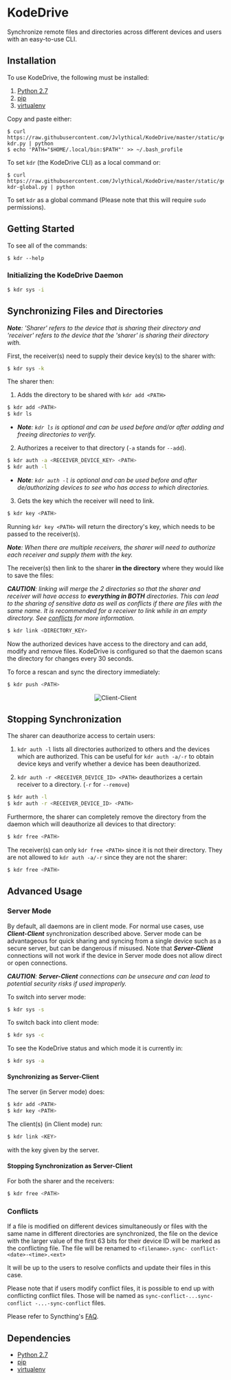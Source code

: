 # KodeDrive

Synchronize remote files and directories across different devices and users with an easy-to-use CLI.

## Installation

To use KodeDrive, the following must be installed:

1. [Python 2.7](https://www.python.org/downloads/)
2. [pip](https://pip.pypa.io/en/stable/installing/)
3. [virtualenv](https://virtualenv.pypa.io/en/stable/installation/)

Copy and paste either:

    $ curl https://raw.githubusercontent.com/Jvlythical/KodeDrive/master/static/get-kdr.py | python
    $ echo 'PATH="$HOME/.local/bin:$PATH"' >> ~/.bash_profile
    
   
To set ```kdr``` (the KodeDrive CLI) as a local command or:

    $ curl https://raw.githubusercontent.com/Jvlythical/KodeDrive/master/static/get-kdr-global.py | python
 
To set ```kdr``` as a global command (Please note that this will require ```sudo``` permissions).

## Getting Started

To see all of the commands:

    $ kdr --help
    
### Initializing the KodeDrive Daemon
```sh
$ kdr sys -i
```

## Synchronizing Files and Directories
_**Note**: 'Sharer' refers to the device that is sharing their directory and 'receiver' refers to the device that the 'sharer' is sharing their directory with._


First, the receiver(s) need to supply their device key(s) to the sharer with:
```sh
$ kdr sys -k
```

The sharer then:

1. Adds the directory to be shared with ```kdr add <PATH>```
  ```sh
  $ kdr add <PATH>
  $ kdr ls
  ```

  * _**Note**: ```kdr ls``` is optional and can be used before and/or after adding and freeing directories to verify._
2. Authorizes a receiver to that directory (```-a``` stands for ```--add```).
  ```sh
  $ kdr auth -a <RECEIVER_DEVICE_KEY> <PATH>
  $ kdr auth -l
  ```

  * _**Note**: ```kdr auth -l``` is optional and can be used before and after de/authorizing devices to see who has access to which directories._
3. Gets the key which the receiver will need to link.

  ```sh
  $ kdr key <PATH>
  ```

Running ```kdr key <PATH>``` will return the directory's key, which needs to be passed to the receiver(s).

_**Note**: When there are multiple receivers, the sharer will need to authorize each receiver and supply them with the key._


The receiver(s) then link to the sharer **in the directory** where they would like to save the files:

_**CAUTION**: linking will merge the 2 directories so that the sharer and receiver will have access to **everything in BOTH** directories. This can lead to the sharing of sensitive data as well as conflicts if there are files with the same name. It is recommended for a receiver to link while in an empty directory. See [conflicts](https://github.com/Jvlythical/KodeDrive#conflicts) for more information._

```sh
$ kdr link <DIRECTORY_KEY>
```

Now the authorized devices have access to the directory and can add, modify and remove files. KodeDrive is configured so that the daemon scans the directory for changes every 30 seconds.

To force a rescan and sync the directory immediately:
```sh
$ kdr push <PATH>
```

<p align="center">
  <img src="https://github.com/Jvlythical/KodeDrive/blob/master/static/images/client-client-circle.png" alt="Client-Client"/>
</p>


## Stopping Synchronization
The sharer can deauthorize access to certain users:

1. ```kdr auth -l``` lists all directories authorized to others and the devices which are authorized. This can be useful for ```kdr auth -a/-r``` to obtain device keys and verify whether a device has been deauthorized.

2. ```kdr auth -r <RECEIVER_DEVICE_ID> <PATH>``` deauthorizes a certain receiver to a directory. (```-r``` for ```--remove```) 

```sh
$ kdr auth -l
$ kdr auth -r <RECEIVER_DEVICE_ID> <PATH>
```

Furthermore, the sharer can completely remove the directory from the daemon which will deauthorize all devices to that directory:
```sh
$ kdr free <PATH>
```

The receiver(s) can only ```kdr free <PATH>``` since it is not their directory. They are not allowed to ```kdr auth -a/-r``` since they are not the sharer:
```sh
$ kdr free <PATH>
```


## Advanced Usage

### Server Mode

By default, all daemons are in client mode.
For normal use cases, use **_Client-Client_** synchronization described above. Server mode can be advantageous for quick sharing and syncing from a single device such as a secure server, but can be dangerous if misused. Note that **_Server-Client_** connections will not work if the device in Server mode does not allow direct or open connections.

_**CAUTION**: **Server-Client** connections can be unsecure and can lead to potential security risks if used improperly._

To switch into server mode:
```sh
$ kdr sys -s
```

To switch back into client mode:
```sh
$ kdr sys -c
```

To see the KodeDrive status and which mode it is currently in:
```sh
$ kdr sys -a
```

#### Synchronizing as Server-Client

The server (in Server mode) does:
```sh
$ kdr add <PATH>
$ kdr key <PATH>
```

The client(s) (in Client mode) run:
```sh
$ kdr link <KEY>
```
with the key given by the server.

#### Stopping Synchronization as Server-Client
For both the sharer and the receivers:
```sh
$ kdr free <PATH>
```

### Conflicts

If a file is modified on different devices simultaneously or files with the same name in different directories are synchronized, the file on the device with the larger value of the first 63 bits for their device ID will be marked as the conflicting file. The file will be renamed to ```<filename>.sync- conflict-<date>-<time>.<ext>```

It will be up to the users to resolve conflicts and update their files in this case.

Please note that if users modify conflict files, it is possible to end up with conflicting conflict files.
Those will be named as ```sync-conflict-...sync-conflict -...-sync-conflict``` files.

Please refer to Syncthing's [FAQ](https://docs.syncthing.net/users/faq.html?highlight=conflicts).

## Dependencies
- [Python 2.7](https://www.python.org/)
- [pip](https://github.com/pypa/pip)
- [virtualenv](https://github.com/pypa/virtualenv)
